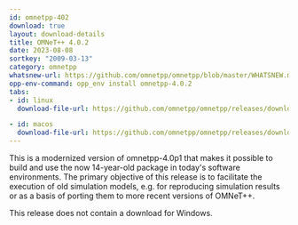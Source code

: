 ```yaml
---
id: omnetpp-402
download: true
layout: download-details
title: OMNeT++ 4.0.2
date: 2023-08-08
sortkey: "2009-03-13"
category: omnetpp
whatsnew-url: https://github.com/omnetpp/omnetpp/blob/master/WHATSNEW.md#omnet-402-august-2023
opp-env-command: opp_env install omnetpp-4.0.2
tabs:
- id: linux
  download-file-url: https://github.com/omnetpp/omnetpp/releases/download/omnetpp-4.0.2/omnetpp-4.0.2-src.tgz

- id: macos
  download-file-url: https://github.com/omnetpp/omnetpp/releases/download/omnetpp-4.0.2/omnetpp-4.0.2-src.tgz
---
```


This is a modernized version of omnetpp-4.0p1 that makes it possible to build and use the now 14-year-old package in today's software environments. The primary objective of this release is to facilitate the execution of old simulation models, e.g. for reproducing simulation results or as a basis of porting them to more recent versions of OMNeT++.

This release does not contain a download for Windows.